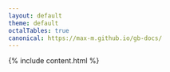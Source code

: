 ```yaml
---
layout: default
theme: default
octalTables: true
canonical: https://max-m.github.io/gb-docs/
---
```


{% include content.html %}
